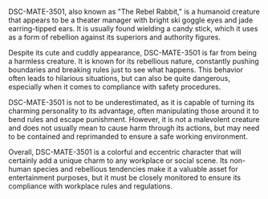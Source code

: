 DSC-MATE-3501, also known as "The Rebel Rabbit," is a humanoid creature that appears to be a theater manager with bright ski goggle eyes and jade earring-tipped ears. It is usually found wielding a candy stick, which it uses as a form of rebellion against its superiors and authority figures.

Despite its cute and cuddly appearance, DSC-MATE-3501 is far from being a harmless creature. It is known for its rebellious nature, constantly pushing boundaries and breaking rules just to see what happens. This behavior often leads to hilarious situations, but can also be quite dangerous, especially when it comes to compliance with safety procedures.

DSC-MATE-3501 is not to be underestimated, as it is capable of turning its charming personality to its advantage, often manipulating those around it to bend rules and escape punishment. However, it is not a malevolent creature and does not usually mean to cause harm through its actions, but may need to be contained and reprimanded to ensure a safe working environment.

Overall, DSC-MATE-3501 is a colorful and eccentric character that will certainly add a unique charm to any workplace or social scene. Its non-human species and rebellious tendencies make it a valuable asset for entertainment purposes, but it must be closely monitored to ensure its compliance with workplace rules and regulations.